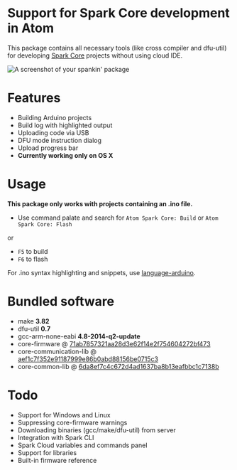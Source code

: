 # Support for Spark Core development in Atom

This package contains all necessary tools (like cross compiler and dfu-util) for developing [Spark Core](http://spark.io/) projects without using cloud IDE.

![A screenshot of your spankin' package](http://cl.ly/image/2J142C1K0r0V/atom-spark-core.gif)

# Features

* Building Arduino projects
* Build log with highlighted output
* Uploading code via USB
* DFU mode instruction dialog
* Upload progress bar
* **Currently working only on OS X**

# Usage

**This package only works with projects containing an .ino file.**

* Use command palate and search for `Atom Spark Core: Build` or `Atom Spark Core: Flash`

or

* `F5` to build
* `F6` to flash

For .ino syntax highlighting and snippets, use [language-arduino](https://atom.io/packages/language-arduino).

# Bundled software

* make **3.82**
* dfu-util **0.7**
* gcc-arm-none-eabi **4.8-2014-q2-update**
* core-firmware @ [71ab7857321aa28d3e62f14e2f754604272bf473](https://github.com/spark/core-firmware/tree/71ab7857321aa28d3e62f14e2f754604272bf473)
* core-communication-lib @ [aef1c7f352e91187999e86b0abd88156be0715c3](https://github.com/spark/core-communication-lib/tree/aef1c7f352e91187999e86b0abd88156be0715c3)
* core-common-lib @ [6da8ef7c4c672d4ad1637ba8b13eafbbc1c7138b](https://github.com/spark/core-common-lib/tree/6da8ef7c4c672d4ad1637ba8b13eafbbc1c7138b)

# Todo

* Support for Windows and Linux
* Suppressing core-firmware warnings
* Downloading binaries (gcc/make/dfu-util) from server
* Integration with Spark CLI
* Spark Cloud variables and commands panel
* Support for libraries
* Built-in firmware reference

